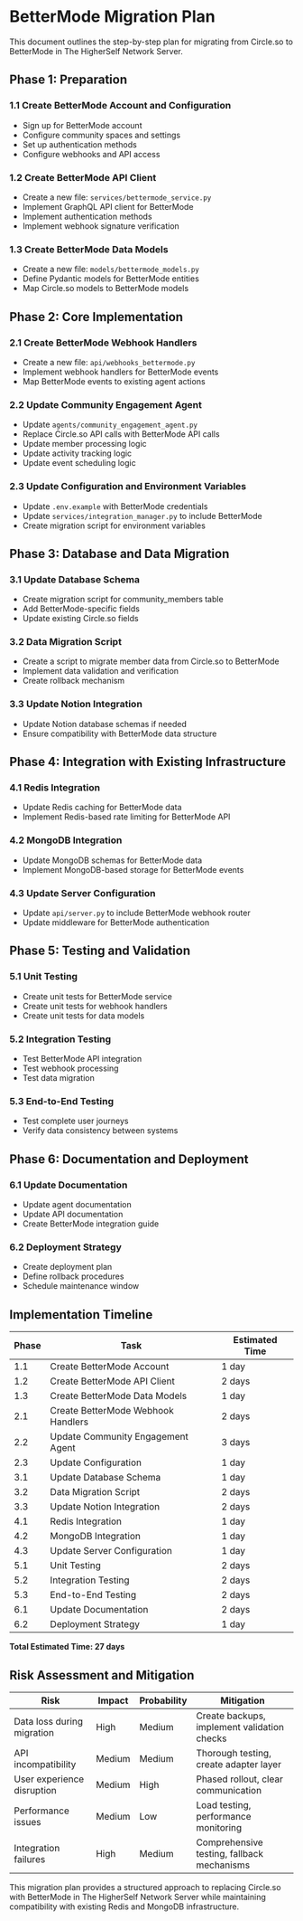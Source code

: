 # BetterMode Migration Plan

This document outlines the step-by-step plan for migrating from Circle.so to BetterMode in The HigherSelf Network Server.

## Phase 1: Preparation

### 1.1 Create BetterMode Account and Configuration
- Sign up for BetterMode account
- Configure community spaces and settings
- Set up authentication methods
- Configure webhooks and API access

### 1.2 Create BetterMode API Client
- Create a new file: `services/bettermode_service.py`
- Implement GraphQL API client for BetterMode
- Implement authentication methods
- Implement webhook signature verification

### 1.3 Create BetterMode Data Models
- Create a new file: `models/bettermode_models.py`
- Define Pydantic models for BetterMode entities
- Map Circle.so models to BetterMode models

## Phase 2: Core Implementation

### 2.1 Create BetterMode Webhook Handlers
- Create a new file: `api/webhooks_bettermode.py`
- Implement webhook handlers for BetterMode events
- Map BetterMode events to existing agent actions

### 2.2 Update Community Engagement Agent
- Update `agents/community_engagement_agent.py`
- Replace Circle.so API calls with BetterMode API calls
- Update member processing logic
- Update activity tracking logic
- Update event scheduling logic

### 2.3 Update Configuration and Environment Variables
- Update `.env.example` with BetterMode credentials
- Update `services/integration_manager.py` to include BetterMode
- Create migration script for environment variables

## Phase 3: Database and Data Migration

### 3.1 Update Database Schema
- Create migration script for community_members table
- Add BetterMode-specific fields
- Update existing Circle.so fields

### 3.2 Data Migration Script
- Create a script to migrate member data from Circle.so to BetterMode
- Implement data validation and verification
- Create rollback mechanism

### 3.3 Update Notion Integration
- Update Notion database schemas if needed
- Ensure compatibility with BetterMode data structure

## Phase 4: Integration with Existing Infrastructure

### 4.1 Redis Integration
- Update Redis caching for BetterMode data
- Implement Redis-based rate limiting for BetterMode API

### 4.2 MongoDB Integration
- Update MongoDB schemas for BetterMode data
- Implement MongoDB-based storage for BetterMode events

### 4.3 Update Server Configuration
- Update `api/server.py` to include BetterMode webhook router
- Update middleware for BetterMode authentication

## Phase 5: Testing and Validation

### 5.1 Unit Testing
- Create unit tests for BetterMode service
- Create unit tests for webhook handlers
- Create unit tests for data models

### 5.2 Integration Testing
- Test BetterMode API integration
- Test webhook processing
- Test data migration

### 5.3 End-to-End Testing
- Test complete user journeys
- Verify data consistency between systems

## Phase 6: Documentation and Deployment

### 6.1 Update Documentation
- Update agent documentation
- Update API documentation
- Create BetterMode integration guide

### 6.2 Deployment Strategy
- Create deployment plan
- Define rollback procedures
- Schedule maintenance window

## Implementation Timeline

| Phase | Task | Estimated Time |
|-------|------|----------------|
| 1.1 | Create BetterMode Account | 1 day |
| 1.2 | Create BetterMode API Client | 2 days |
| 1.3 | Create BetterMode Data Models | 1 day |
| 2.1 | Create BetterMode Webhook Handlers | 2 days |
| 2.2 | Update Community Engagement Agent | 3 days |
| 2.3 | Update Configuration | 1 day |
| 3.1 | Update Database Schema | 1 day |
| 3.2 | Data Migration Script | 2 days |
| 3.3 | Update Notion Integration | 2 days |
| 4.1 | Redis Integration | 1 day |
| 4.2 | MongoDB Integration | 1 day |
| 4.3 | Update Server Configuration | 1 day |
| 5.1 | Unit Testing | 2 days |
| 5.2 | Integration Testing | 2 days |
| 5.3 | End-to-End Testing | 2 days |
| 6.1 | Update Documentation | 2 days |
| 6.2 | Deployment Strategy | 1 day |

**Total Estimated Time: 27 days**

## Risk Assessment and Mitigation

| Risk | Impact | Probability | Mitigation |
|------|--------|------------|------------|
| Data loss during migration | High | Medium | Create backups, implement validation checks |
| API incompatibility | Medium | Medium | Thorough testing, create adapter layer |
| User experience disruption | Medium | High | Phased rollout, clear communication |
| Performance issues | Medium | Low | Load testing, performance monitoring |
| Integration failures | High | Medium | Comprehensive testing, fallback mechanisms |

This migration plan provides a structured approach to replacing Circle.so with BetterMode in The HigherSelf Network Server while maintaining compatibility with existing Redis and MongoDB infrastructure.
